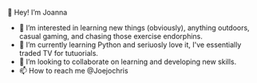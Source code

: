 👋 Hey! I’m Joanna

- 👀 I’m interested in learning new things (obviously), anything outdoors, casual gaming, and chasing those exercise endorphins. 
- 🌱 I’m currently learning Python and seriuosly love it, I've essentially traded TV for tutuorials. 
- 💞️ I’m looking to collaborate on learning and developing new skills.
- 📫 How to reach me @Joejochris

<!---
Joejochris/Joejochris is a ✨ special ✨ repository because its `README.md` (this file) appears on your GitHub profile.
You can click the Preview link to take a look at your changes.
--->
